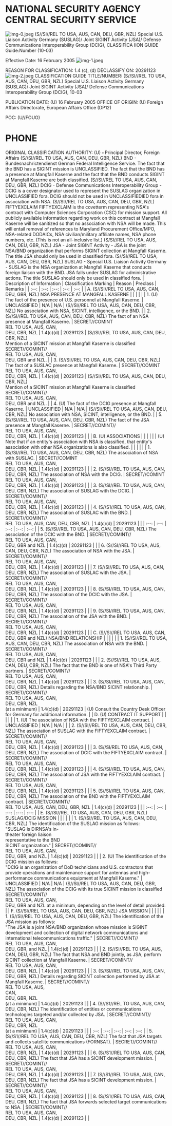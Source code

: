 # NATIONAL SECURITY AGENCY CENTRAL SECURITY SERVICE 

![img-0.jpeg](img-0.jpeg)
(S//SI//REL TO USA, AUS, CAN, DEU, GBR, NZL) Special U.S. Liaison Activity Germany (SUSLAG)/ Joint SIGINT Activity (JSA)/ Defense Communications Interoperability Group (DCIG), CLASSIFICA IION GUIDE Guide:Number (10-03)

Effective Date: 16 February 2005
![img-1.jpeg](img-1.jpeg)

REASON FOR CLASSIFICATION: 1.4 (c), (d)
DECLASSIFY ON: 20291123
![img-2.jpeg](img-2.jpeg)
CLASSIFICATION GUIDE TITLE/NUMBER: (S//SI//REL TO USA, AUS, CAN, DEU, GBR, NZL) Special U.S. Liaison Activity Germany (SUSLAG)/ Joint SIGINT Activity (JSA)/ Defense Communications Interoperability Group (DCIG), 10-03

PUBLICATION DATE: (U) 16 February 2005
OFFICE OF ORIGIN: (U) Foreign Affairs Directorate, European Affairs Office (DP12)

POC: (U//FOUO)

# PHONE 

ORIGINAL CLASSIFICATION AUTHORITY: (U) $\square$ Principal Director, Foreign Affairs
(S//SI//REL TO USA, AUS, CAN, DEU, GBR, NZL) BND - Bundesnachrictendienst German Federal Intelligence Service. The fact that the BND has a SIGINT mission is UNCLASSIFIED. The fact that the BND has a presence at Mangfall Kaserne and the fact that the BND conducts SIGINT at Mangfall Kaserne are both classified.
(S//SI//REL TO USA, AUS, CAN, DEU, GBR, NZL) DCIG - Defense Communications Interoperability Group - DCIG is a cover designator used to represent the SUSLAG organization in UNCLASSIFIED fora. DCIG should not be used in UNCLASSIFIEDIED fora in association with NSA.
(S//SI//REL TO USA, AUS, CAN, DEU, GBR, NZL) FIFTYEXCLAIM FIFTYEXCLAIM is the covetterm representing NSA's contract with Computer Sciences Corporation (CSC) for mission support. All publicly available information regarding work on this contract at Mangfall Kaserne will be sanitized so that no association with NSA will be made. This will entail removal of references to Maryland Procurement Office/MPO, NSA-related DODAICs, NSA civilian/military affiliate names, NSA phone numbers, etc. (This is not an all-inclusive list.)
(S/SI//REL TO USA, AUS, CAN, DEU, GBR, NZL) JSA - Joint SIGINT Activity - JSA is the joint NSA/BND organization that performs SIGINT collection at Mangfall Kaserne. The title JSA should only be used in classified fora.
(S//SI//REL TO USA, AUS, CAN, DEU, GBR, NZL) SUSLAG - Special U.S. Liaison Activity Germany - SUSLAG is the NSA organization at Mangfall Kaserne that conducts foreign liaison with the BND. JSA falls under SUSLAG for administrative actions. The title SUSLAG should only be used in classified fora.
| Description of Information | Classification Marking | Reason | Preclass | Remarks |
| :--: | :--: | :--: | :--: | :--: |
| A. (S//SI//REL TO USA, AUS, CAN, DEU, GBR, NZL) NSA PRESENCE AT MANGFALL KASERNE |  |  |  |  |
| 1. (U) The fact of the presence of U.S. personnel at Mangfall Kaserne. | UNCLASSIFIED | N/A | N/A | (S//SI//REL TO USA, AUS, CAN, DEU, CBR, NZL) No association with NSA, SICINT, intelligence, or the BND. |
| 2. (S//SI//REL TO USA, AUS, CAN, DEU, CBR, NZL) The fact of an NSA presence at Mangfall Kaserne. | SECRET//COMINT <br> REL TO USA, AUS, CAN, <br> DEU, CBR, NZL | $1.4(\mathrm{c})(\mathrm{d})$ | 20291123 | (S//SI//REL TO USA, AUS, CAN, DEU, CBR, NZL) <br> Mention of a SICINT mission at Mangfall Kaserne is classified <br> SECRET//COMINT// <br> REL TO USA, AUS, CAN, <br> DEU, GBR and NZL. |
| 3. (S//SI//REL TO USA, AUS, CAN, DEU, CBR, NZL) The fact of a SUSLAC presence at Mangfall Kaserne. | SECRET//COMINT <br> REL TO USA, AUS, CAN, <br> DEU, CBR, NZL | $1.4(c)(\mathrm{d})$ | 20291123 | (S//SI//REL TO USA, AUS, CAN, DEU, CBR, NZL) <br> Mention of a SICINT mission at Mangfall Kaserne is classified <br> SECRET//COMINT// <br> REL TO USA, AUS, CAN, <br> DEU, GBR and NZL. |
| 4. (U) The fact of the DCIG presence at Mangfall Kaserne. | UNCLASSIFIED | N/A | N/A | (S//SI//REL TO USA, AUS, CAN, DEU, CBR, NZL) No association with NSA, SICINT, intelligence, or the BND. |
| 5. (S//SI//REL TO USA, AUS, CAN, DEU, CBR, NZL) The fact of the JSA presence at Mangfall Kaserne. | SECRET//COMINT// <br> REL TO USA, AUS, CAN, <br> DEU, CBR, NZL | $1.4(c)(\mathrm{d})$ | 20291123 |  |
| B. (U) ASSOCIATIONS |  |  |  |  |
| (U) Note that if an entity's association with NSA is classified, that entity's association with other NSA organizations is also classified. |  |  |  |  |
| 1. (S//SI//REL TO USA, AUS, CAN, DEU, CBR, NZL) The association of NSA with SUSLAC. | SECRET//COMINT <br> REL TO USA, AUS, CAN, <br> DEU, CBR, NZL | $1.4(c)(\mathrm{d})$ | 20291123 |  |
| 2. (S//SI//REL TO USA, AUS, CAN, DEU, CBR, NZL) The association of NSA with the DCIG. | SECRET//COMINT <br> REL TO USA, AUS, CAN, <br> DEU, CBR, NZL | $1.4(c)(\mathrm{d})$ | 20291123 |  |
| 3. (S//SI//REL TO USA, AUS, CAN, DEU, CBR, NZL) The association of SUSLAG with the DCIG. | SECRET//COMINT// <br> REL TO USA, AUS, CAN, <br> DEU, CBR, NZL | $1.4(c)(\mathrm{d})$ | 20291123 |  |
| 4. (S//S1//REL TO USA, AUS, CAN, DEU, CBR, NZL) The association of SUSLAC with the BND. | SECRET//COMINT// <br> REL TO USA, AUS, CAN, DEU, CBR, NZL | $1.4(\mathrm{c})(\mathrm{d})$ | 20291123 |  |
| :--: | :--: | :--: | :--: | :--: |
| 5. (S//SI//REL TO USA, AUS, CAN, DEU, CBR, NZL) The association of the DCIC with the BND. | SECRET//COMINT// <br> REL TO USA, AUS, CAN, <br> DEU, GBR and NZL | $1.4(\mathrm{c})(\mathrm{d})$ | 20291123 |  |
| 6. (S//SI//REL TO USA, AUS, CAN, DEU, CBR, NZL) The association of NSA with the JSA. | SECRET//COMINT// <br> REL TO USA, AUS, CAN, <br> DEU, CBR, NZL | $1.4(\mathrm{c})(\mathrm{d})$ | 20291123 |  |
| 7. (S//SI//REL TO USA, AUS, CAN, DEU, CBR, NZL) The association of SUSLAC with the JSA. | SECRET//COMINT// <br> REL TO USA, AUS, CAN, <br> DEU, CBR, NZL | $1.4(\mathrm{c})(\mathrm{d})$ | 20291123 |  |
| 8. (S//SI//REL TO USA, AUS, CAN, DEU, CBR, NZL) The association of the DCIC with the JSA. | SECRET//COMINT// <br> REL TO USA, AUS, CAN, <br> DEU, CBR, NZL | $1.4(\mathrm{c})(\mathrm{d})$ | 20291123 |  |
| 9. (S//SI//REL TO USA, AUS, CAN, DEU, CBR, NZL) The association of the JSA with the BND. | SECRET//COMINT// <br> REL TO USA, AUS, CAN, <br> DEU, CBR, NZL | $1.4(\mathrm{c})(\mathrm{d})$ | 20291123 |  |
| C. (S//SI//REL TO USA, AUS, CAN, DEU, GBR and NZL) NSA/BND RELATIONSHIP |  |  |  |  |
| 1. (S//SI//REL TO USA, AUS, CAN, DEU, CBR, NZL) The association of NSA with the BND. | SECRET//COMINT// <br> REL TO USA, AUS, CAN, <br> DEU, CBR and NZL | $1.4(\mathrm{c})(\mathrm{d})$ | 20291123 |  |
| 2. (S//SI//REL TO USA, AUS, CAN, DEU, CBR, NZL) The fact that the BND is one of NSA's Third Party partners. | SECRET//COMINT// <br> REL TO USA, AUS, CAN, <br> DEU, CBR, NZL | $1.4(\mathrm{c})(\mathrm{d})$ | 20291123 |  |
| 3. (S//SI//REL TO USA, AUS, CAN, DEU, CBR, NZL) Details regarding the NSA/BND SICINT relationship. | SECRET//COMINT// <br> REL TO USA, AUS, CAN, <br> DEU, CBR, NZL <br> (at a minimum) | $1.4(\mathrm{c})(\mathrm{d})$ | 20291123 | (U) Consult the Country Desk Officer for Germany for additional information. |
| D. (U) CONTRACT IT SUPPORT |  |  |  |  |
| 1. (U) The association of NSA with the FIFTYEXCLAIM contract. | UNCLASSIFIED | N/A | N/A |  |
| 2. (S//SI//REL TO USA, AUS, CAN, DEU, CBR, NZL) The association of SUSLAC with the FIFTYEXCLAIM contract. | SECRET//COMINT// <br> REL TO USA, AUS, CAN, <br> DEU, CBR, NZL | $1.4(\mathrm{c})(\mathrm{d})$ | 20291123 |  |
| 3. (S//SI/REL TO USA, AUS, CAN, DEU, CBR, NZL) The association of DCIC with the FIFTYEXCLAIM contract. | SECRET//COMINT// <br> REL TO USA, AUS, CAN, <br> DEU, CBR, NZL | $1.4(\mathrm{c})(\mathrm{d})$ | 20291123 |  |
| 4. (S//SI//REL TO USA, AUS, CAN, DEU, CBR, NZL) The association of JSA with the FIFTYEXCLAIM contract. | SECRET//COMINT// <br> REL TO USA, AUS, CAN, <br> DEU, CBR, NZL | $1.4(\mathrm{c})(\mathrm{d})$ | 20291123 |  |
| 5. (S//SI//REL TO USA, AUS, CAN, DEU, CBR, NZL) The association of the BND with the FIFTYEXCLAIM contract. | SECRET//COMINT// <br> REL TO USA, AUS, CAN, DEU, GBR, NZL | $1.4(\mathrm{c})(\mathrm{d})$ | 20291123 |  |
| :--: | :--: | :--: | :--: | :--: |
| E. (S//SI//REL TO USA, AUS, CAN, DEU, GBR, NZL) SUSLAG/DCIG MISSION |  |  |  |  |
| 1. (S//SI//REL TO USA, AUS, CAN, DEU, CBR, NZL) The identification of the SUSLAG mission as follows: <br> "SUSLAG is DIRNSA's in- <br> theater foreign liaison <br> representative to the BND <br> SICINT organization." | SECRET//COMINT// <br> REL TO USA, AUS, CAN, <br> DEU, GBR, and NZL | $1.4(\mathrm{c})(\mathrm{d})$ | 20291123 |  |
| 2. (U) The identification of the DCIG mission as follows: <br> "DCIG is an organization of DoD technicians and U.S. contractors that provide operations and maintenance support for antennas and high-performance communications equipment at Mangfall Kaserne." | UNCLASSIFIED | N/A | N/A | (S//SI//REL TO USA, AUS, CAN, DEU, GBR, NZL) The association of the DCIG with its true SICINT mission is classified <br> SECRET//COMINT// <br> REL TO USA, AUS, CAN, <br> DEU, GBR and NZL at a minimum, depending on the level of detail provided. |
| F. (S//SI//REL TO USA, AUS, CAN, DEU, GBR, NZL) JSA MISSION |  |  |  |  |
| 1. (S//SI//REL TO USA, AUS, CAN, DEU, GBR, NZL) The identification of the JSA mission as follows: <br> "The JSA is a joint NSA/BND organization whose mission is SIGINT development and collection of digital network communications and international telecommunications traffic." | SECRET//COMINT// <br> REL TO USA, AUS, CAN, <br> DEU, GBR, and NZL | $1.4(\mathrm{c})(\mathrm{d})$ | 20291123 |  |
| 2. (S//SI//REL TO USA, AUS, CAN, DEU, GBR, NZL) The fact that NSA and BND jointly, as JSA, perform SICINT collection at Mangfall Kaserne. | SECRET//COMINT// <br> REL TO USA, AUS, CAN, <br> DEU, GBR, NZL | $1.4(\mathrm{c})(\mathrm{d})$ | 20291123 |  |
| 3. (S//SI//REL TO USA, AUS, CAN, DEU, GBR, NZL) Details regarding SICINT collection performed by JSA at Mangfall Kaserne. | SECRET//COMINT// <br> REL TO USA, AUS, <br> CAN, <br> DEU, GBR, NZL <br> (at a minimum) | $1.4(\mathrm{c})(\mathrm{d})$ | 20291123 |  |
| 4. (S//S1//REL TO USA, AUS, CAN, DEU, CBR, NZL) The identification of entities or communications technologies targeted and/or collected by JSA. | SECRET//COMINT// <br> REL TO USA, AUS, CAN, <br> DEU, CBR, NZL <br> (at a minimum) | $1.4(\mathrm{c})(\mathrm{d})$ | 20291123 |  |
| :--: | :--: | :--: | :--: | :--: |
| 5. (S//S1//REL TO USA, AUS, CAN, DEU, CBR, NZL) The fact that JSA targets and collects satellite communications (FORNSAT). | SECRET//COMINT// <br> REL TO USA, AUS, CAN, <br> DEU, CBR, NZL | $1.4(\mathrm{c})(\mathrm{d})$ | 20291123 |  |
| 6. (S//S1//REL TO USA, AUS, CAN, DEU, CBR, NZL) The fact that JSA has a SICINT development mission. | SECRET//COMINT// <br> REL TO USA, AUS, CAN, <br> DEU, CBR, NZL | $1.4(\mathrm{c})(\mathrm{d})$ | 20291123 |  |
| 7. (S//S1//REL TO USA, AUS, CAN, DEU, CBR, NZL) The fact that JSA has a SICINT development mission. | SECRET//COMINT// <br> REL TO USA, AUS, CAN, <br> DEU, CBR, NZL | $1.4(\mathrm{c})(\mathrm{d})$ | 20291123 |  |
| 8. (S//S1//REL TO USA, AUS, CAN, DEU, CBR, NZL) The fact that JSA forwards selected target communications to NSA. | SECRET//COMINT// <br> REL TO USA, AUS, CAN, <br> DEU, CBR, NZL | $1.4(\mathrm{c})(\mathrm{d})$ | 20291123 |  |
